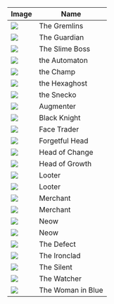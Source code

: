 | Image | Name |
| ----- | ---- |
| ![](downfall/creatures/GremlinCharacter.png) | The Gremlins |
| ![](downfall/creatures/GuardianCharacter.png) | The Guardian |
| ![](downfall/creatures/SlimeboundCharacter.png) | The Slime Boss |
| ![](downfall/creatures/AutomatonChar.png) | the Automaton |
| ![](downfall/creatures/ChampChar.png) | the Champ |
| ![](downfall/creatures/TheHexaghost.png) | the Hexaghost |
| ![](downfall/creatures/TheSnecko.png) | the Snecko |
| ![](downfall/creatures/Augmenter.png) | Augmenter |
| ![](downfall/creatures/BlackKnight.png) | Black Knight |
| ![](downfall/creatures/FaceTrader.png) | Face Trader |
| ![](downfall/creatures/ForgetfulTotem.png) | Forgetful Head |
| ![](downfall/creatures/ChangingTotem.png) | Head of Change |
| ![](downfall/creatures/GrowingTotem.png) | Head of Growth |
| ![](downfall/creatures/LooterAlt.png) | Looter |
| ![](downfall/creatures/MuggerAlt.png) | Looter |
| ![](downfall/creatures/FleeingMerchant.png) | Merchant |
| ![](downfall/creatures/CharBossMerchant.png) | Merchant |
| ![](downfall/creatures/NeowBoss.png) | Neow |
| ![](downfall/creatures/NeowBossFinal.png) | Neow |
| ![](downfall/creatures/Defect.png) | The Defect |
| ![](downfall/creatures/Ironclad.png) | The Ironclad |
| ![](downfall/creatures/Silent.png) | The Silent |
| ![](downfall/creatures/Watcher.png) | The Watcher |
| ![](downfall/creatures/LadyInBlue.png) | The Woman in Blue |
